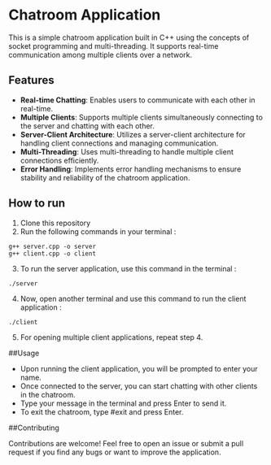 # Chatroom Application

This is a simple chatroom application built in C++ using the concepts of socket programming and multi-threading. It supports real-time communication among multiple clients over a network.

## Features

- **Real-time Chatting**: Enables users to communicate with each other in real-time.
- **Multiple Clients**: Supports multiple clients simultaneously connecting to the server and chatting with each other.
- **Server-Client Architecture**: Utilizes a server-client architecture for handling client connections and managing communication.
- **Multi-Threading**: Uses multi-threading to handle multiple client connections efficiently.
- **Error Handling**: Implements error handling mechanisms to ensure stability and reliability of the chatroom application.

## How to run

1. Clone this repository
2. Run the following commands in your terminal :
```
g++ server.cpp -o server
g++ client.cpp -o client
```
3. To run the server application, use this command in the terminal :
```
./server
```

4. Now, open another terminal and use this command to run the client application :
```
./client
```

5. For opening multiple client applications, repeat step 4.

##Usage
- Upon running the client application, you will be prompted to enter your name.
- Once connected to the server, you can start chatting with other clients in the chatroom.
- Type your message in the terminal and press Enter to send it.
- To exit the chatroom, type #exit and press Enter.

##Contributing

Contributions are welcome! Feel free to open an issue or submit a pull request if you find any bugs or want to improve the application.


